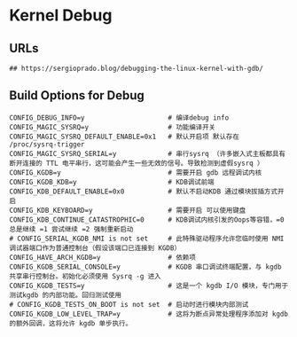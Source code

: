 Kernel Debug
============

## URLs

    ## https://sergioprado.blog/debugging-the-linux-kernel-with-gdb/

## Build Options for Debug

    CONFIG_DEBUG_INFO=y                     # 编译debug info
    CONFIG_MAGIC_SYSRQ=y                    # 功能编译开关
    CONFIG_MAGIC_SYSRQ_DEFAULT_ENABLE=0x1   # 默认开启项 默认存在 /proc/sysrq-trigger
    CONFIG_MAGIC_SYSRQ_SERIAL=y             # 串行sysrq （许多嵌入式主板都具有断开连接的 TTL 电平串行，这可能会产生一些无效的信号。导致检测到虚假sysrq ）
    CONFIG_KGDB=y                           # 需要开启 gdb 远程调试内核
    CONFIG_KGDB_KDB=y                       # KDB调试前端
    CONFIG_KDB_DEFAULT_ENABLE=0x0           # 默认不启动KDB 通过模块拔插方式开启
    CONFIG_KDB_KEYBOARD=y                   # 需要开启 可以使用键盘
    CONFIG_KDB_CONTINUE_CATASTROPHIC=0      # KDB调试内核引发的Oops等容错，=0 总是继续 =1 尝试继续 =2 强制重新启动
    # CONFIG_SERIAL_KGDB_NMI is not set     # 此特殊驱动程序允许您临时使用 NMI 调试器端口作为普通控制台（假设该端口已连接到 KGDB）
    CONFIG_HAVE_ARCH_KGDB=y                 # 依赖项
    CONFIG_KGDB_SERIAL_CONSOLE=y            # KGDB 串口调试终端配置，与 kgdb 共享串行控制台。初始化必须使用 Sysrq -g 进入
    CONFIG_KGDB_TESTS=y                     # 这是一个 kgdb I/O 模块，专门用于测试kgdb 的内部功能。回归测试使用
    # CONFIG_KGDB_TESTS_ON_BOOT is not set  # 启动时进行模块内部测试
    CONFIG_KGDB_LOW_LEVEL_TRAP=y            # 这将为断点异常处理程序添加对 kgdb 的额外回调，这将允许 kgdb 单步执行。
